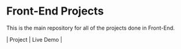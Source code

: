 # Front-End Projects

This is the main repository for all of the projects done in Front-End.

| Project                                                              | Live Demo                                          |
